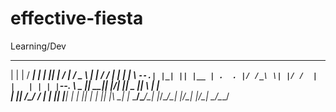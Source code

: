 # effective-fiesta
Learning/Dev
 _   _ _____ _   _  ________  ___  ___   _   _______ 
| | | /  ___| | | ||  ___|  \/  | / _ \ | | / /_   _|
| | | \ `--.| |_| || |__ | .  . |/ /_\ \| |/ /  | |  
| | | |`--. \  _  ||  __|| |\/| ||  _  ||    \  | |  
| |_| /\__/ / | | || |___| |  | || | | || |\  \_| |_ 
 \___/\____/\_| |_/\____/\_|  |_/\_| |_/\_| \_/\___/ 
                                                     
